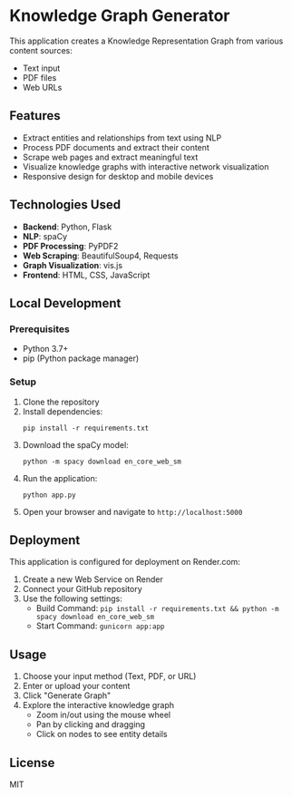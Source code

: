 # Knowledge Graph Generator

This application creates a Knowledge Representation Graph from various content sources:
- Text input
- PDF files
- Web URLs

## Features

- Extract entities and relationships from text using NLP
- Process PDF documents and extract their content
- Scrape web pages and extract meaningful text
- Visualize knowledge graphs with interactive network visualization
- Responsive design for desktop and mobile devices

## Technologies Used

- **Backend**: Python, Flask
- **NLP**: spaCy
- **PDF Processing**: PyPDF2
- **Web Scraping**: BeautifulSoup4, Requests
- **Graph Visualization**: vis.js
- **Frontend**: HTML, CSS, JavaScript

## Local Development

### Prerequisites

- Python 3.7+
- pip (Python package manager)

### Setup

1. Clone the repository
2. Install dependencies:
   ```
   pip install -r requirements.txt
   ```
3. Download the spaCy model:
   ```
   python -m spacy download en_core_web_sm
   ```
4. Run the application:
   ```
   python app.py
   ```
5. Open your browser and navigate to `http://localhost:5000`

## Deployment

This application is configured for deployment on Render.com:

1. Create a new Web Service on Render
2. Connect your GitHub repository
3. Use the following settings:
   - Build Command: `pip install -r requirements.txt && python -m spacy download en_core_web_sm`
   - Start Command: `gunicorn app:app`

## Usage

1. Choose your input method (Text, PDF, or URL)
2. Enter or upload your content
3. Click "Generate Graph"
4. Explore the interactive knowledge graph
   - Zoom in/out using the mouse wheel
   - Pan by clicking and dragging
   - Click on nodes to see entity details

## License

MIT

